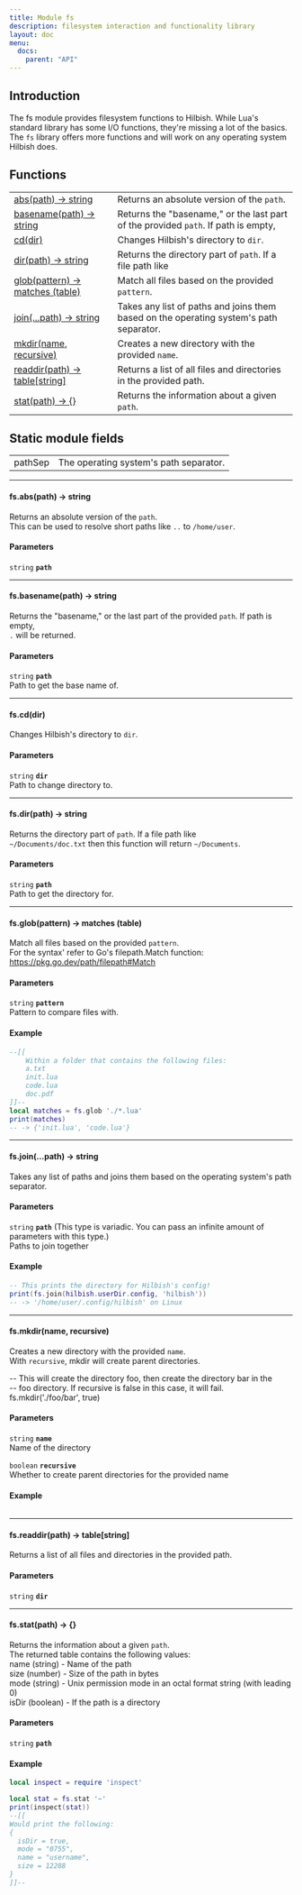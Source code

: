 ```yaml
---
title: Module fs
description: filesystem interaction and functionality library
layout: doc
menu:
  docs:
    parent: "API"
---
```


## Introduction

The fs module provides filesystem functions to Hilbish. While Lua's standard
library has some I/O functions, they're missing a lot of the basics. The `fs`
library offers more functions and will work on any operating system Hilbish does.

## Functions
|||
|----|----|
|<a href="#abs">abs(path) -> string</a>|Returns an absolute version of the `path`.|
|<a href="#basename">basename(path) -> string</a>|Returns the "basename," or the last part of the provided `path`. If path is empty,|
|<a href="#cd">cd(dir)</a>|Changes Hilbish's directory to `dir`.|
|<a href="#dir">dir(path) -> string</a>|Returns the directory part of `path`. If a file path like|
|<a href="#glob">glob(pattern) -> matches (table)</a>|Match all files based on the provided `pattern`.|
|<a href="#join">join(...path) -> string</a>|Takes any list of paths and joins them based on the operating system's path separator.|
|<a href="#mkdir">mkdir(name, recursive)</a>|Creates a new directory with the provided `name`.|
|<a href="#readdir">readdir(path) -> table[string]</a>|Returns a list of all files and directories in the provided path.|
|<a href="#stat">stat(path) -> {}</a>|Returns the information about a given `path`.|

## Static module fields
|||
|----|----|
|pathSep|The operating system's path separator.|

<hr>
<div id='abs'>
<h4 class='heading'>
fs.abs(path) -> string
<a href="#abs" class='heading-link'>
	<i class="fas fa-paperclip"></i>
</a>
</h4>

Returns an absolute version of the `path`.  
This can be used to resolve short paths like `..` to `/home/user`.  
#### Parameters
`string` **`path`**  


</div>

<hr>
<div id='basename'>
<h4 class='heading'>
fs.basename(path) -> string
<a href="#basename" class='heading-link'>
	<i class="fas fa-paperclip"></i>
</a>
</h4>

Returns the "basename," or the last part of the provided `path`. If path is empty,  
`.` will be returned.  
#### Parameters
`string` **`path`**  
Path to get the base name of.

</div>

<hr>
<div id='cd'>
<h4 class='heading'>
fs.cd(dir)
<a href="#cd" class='heading-link'>
	<i class="fas fa-paperclip"></i>
</a>
</h4>

Changes Hilbish's directory to `dir`.  
#### Parameters
`string` **`dir`**  
Path to change directory to.

</div>

<hr>
<div id='dir'>
<h4 class='heading'>
fs.dir(path) -> string
<a href="#dir" class='heading-link'>
	<i class="fas fa-paperclip"></i>
</a>
</h4>

Returns the directory part of `path`. If a file path like  
`~/Documents/doc.txt` then this function will return `~/Documents`.  
#### Parameters
`string` **`path`**  
Path to get the directory for.

</div>

<hr>
<div id='glob'>
<h4 class='heading'>
fs.glob(pattern) -> matches (table)
<a href="#glob" class='heading-link'>
	<i class="fas fa-paperclip"></i>
</a>
</h4>

Match all files based on the provided `pattern`.  
For the syntax' refer to Go's filepath.Match function: https://pkg.go.dev/path/filepath#Match  
  
  
#### Parameters
`string` **`pattern`**  
Pattern to compare files with.

#### Example
```lua
--[[
	Within a folder that contains the following files:
	a.txt
	init.lua
	code.lua
	doc.pdf
]]--
local matches = fs.glob './*.lua'
print(matches)
-- -> {'init.lua', 'code.lua'}
```
</div>

<hr>
<div id='join'>
<h4 class='heading'>
fs.join(...path) -> string
<a href="#join" class='heading-link'>
	<i class="fas fa-paperclip"></i>
</a>
</h4>

Takes any list of paths and joins them based on the operating system's path separator.  
  
  
#### Parameters
`string` **`path`** (This type is variadic. You can pass an infinite amount of parameters with this type.)  
Paths to join together

#### Example
```lua
-- This prints the directory for Hilbish's config!
print(fs.join(hilbish.userDir.config, 'hilbish'))
-- -> '/home/user/.config/hilbish' on Linux
```
</div>

<hr>
<div id='mkdir'>
<h4 class='heading'>
fs.mkdir(name, recursive)
<a href="#mkdir" class='heading-link'>
	<i class="fas fa-paperclip"></i>
</a>
</h4>

Creates a new directory with the provided `name`.  
With `recursive`, mkdir will create parent directories.  
  
-- This will create the directory foo, then create the directory bar in the  
-- foo directory. If recursive is false in this case, it will fail.  
fs.mkdir('./foo/bar', true)  
#### Parameters
`string` **`name`**  
Name of the directory

`boolean` **`recursive`**  
Whether to create parent directories for the provided name

#### Example
```lua

```
</div>

<hr>
<div id='readdir'>
<h4 class='heading'>
fs.readdir(path) -> table[string]
<a href="#readdir" class='heading-link'>
	<i class="fas fa-paperclip"></i>
</a>
</h4>

Returns a list of all files and directories in the provided path.  
#### Parameters
`string` **`dir`**  


</div>

<hr>
<div id='stat'>
<h4 class='heading'>
fs.stat(path) -> {}
<a href="#stat" class='heading-link'>
	<i class="fas fa-paperclip"></i>
</a>
</h4>

Returns the information about a given `path`.  
The returned table contains the following values:  
name (string) - Name of the path  
size (number) - Size of the path in bytes  
mode (string) - Unix permission mode in an octal format string (with leading 0)  
isDir (boolean) - If the path is a directory  
  
  
#### Parameters
`string` **`path`**  


#### Example
```lua
local inspect = require 'inspect'

local stat = fs.stat '~'
print(inspect(stat))
--[[
Would print the following:
{
  isDir = true,
  mode = "0755",
  name = "username",
  size = 12288
}
]]--
```
</div>

